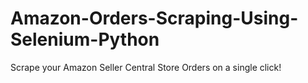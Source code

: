 # Amazon-Orders-Scraping-Using-Selenium-Python
Scrape your Amazon Seller Central Store Orders on a single click!
